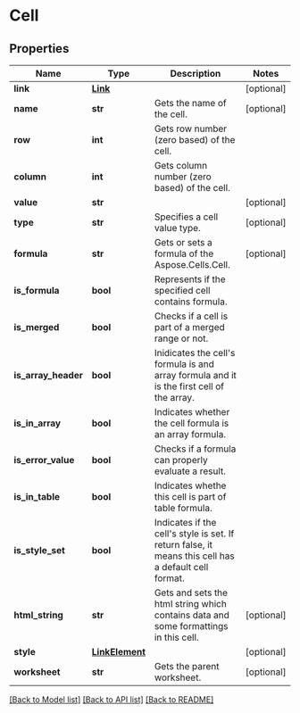 # Cell

## Properties
Name | Type | Description | Notes
------------ | ------------- | ------------- | -------------
**link** | [**Link**](Link.md) |  | [optional] 
**name** | **str** | Gets the name of the cell.              | [optional] 
**row** | **int** | Gets row number (zero based) of the cell.              | 
**column** | **int** | Gets column number (zero based) of the cell.              | 
**value** | **str** |  | [optional] 
**type** | **str** | Specifies a cell value type. | [optional] 
**formula** | **str** | Gets or sets a formula of the Aspose.Cells.Cell. | [optional] 
**is_formula** | **bool** | Represents if the specified cell contains formula.              | 
**is_merged** | **bool** | Checks if a cell is part of a merged range or not.              | 
**is_array_header** | **bool** | Inidicates the cell&#39;s formula is and array formula and it is the first cell of the array. | 
**is_in_array** | **bool** | Indicates whether the cell formula is an array formula. | 
**is_error_value** | **bool** | Checks if a formula can properly evaluate a result.              | 
**is_in_table** | **bool** | Indicates whethe this cell is part of table formula.              | 
**is_style_set** | **bool** | Indicates if the cell&#39;s style is set. If return false, it means this cell has a default cell format.              | 
**html_string** | **str** | Gets and sets the html string which contains data and some formattings in this cell.              | [optional] 
**style** | [**LinkElement**](LinkElement.md) |  | [optional] 
**worksheet** | **str** | Gets the parent worksheet. | [optional] 

[[Back to Model list]](../README.md#documentation-for-models) [[Back to API list]](../README.md#documentation-for-api-endpoints) [[Back to README]](../README.md)


